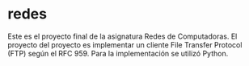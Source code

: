 # redes
Este es el proyecto final de la asignatura Redes de Computadoras.
El proyecto del proyecto es implementar un cliente File Transfer Protocol (FTP) según el RFC 959.
Para la implementación se utilizó Python.
